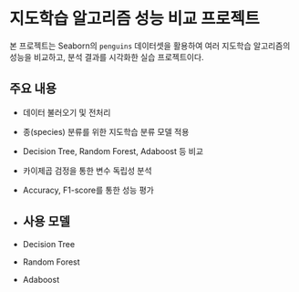 # 지도학습 알고리즘 성능 비교 프로젝트

본 프로젝트는 Seaborn의 `penguins` 데이터셋을 활용하여 여러 지도학습 알고리즘의 성능을 비교하고, 분석 결과를 시각화한 실습 프로젝트이다.

## 주요 내용

- 데이터 불러오기 및 전처리
- 종(species) 분류를 위한 지도학습 분류 모델 적용
- Decision Tree, Random Forest, Adaboost 등 비교
- 카이제곱 검정을 통한 변수 독립성 분석
- Accuracy, F1-score를 통한 성능 평가

- ##  사용 모델

- Decision Tree
- Random Forest
- Adaboost
